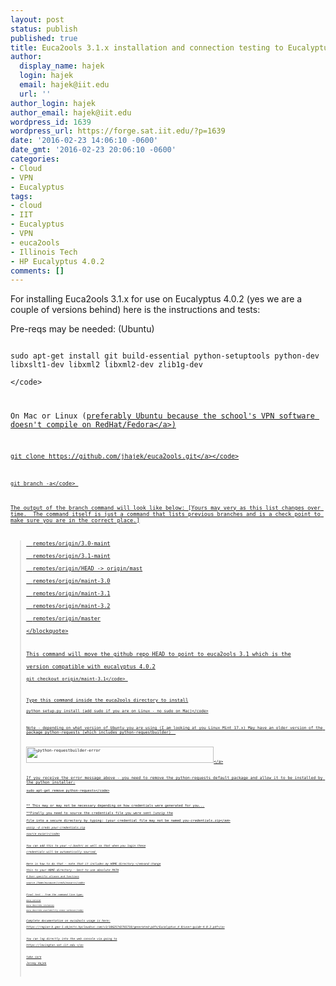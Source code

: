 ```yaml
---
layout: post
status: publish
published: true
title: Euca2ools 3.1.x installation and connection testing to Eucalyptus 4.0.2
author:
  display_name: hajek
  login: hajek
  email: hajek@iit.edu
  url: ''
author_login: hajek
author_email: hajek@iit.edu
wordpress_id: 1639
wordpress_url: https://forge.sat.iit.edu/?p=1639
date: '2016-02-23 14:06:10 -0600'
date_gmt: '2016-02-23 20:06:10 -0600'
categories:
- Cloud
- VPN
- Eucalyptus
tags:
- cloud
- IIT
- Eucalyptus
- VPN
- euca2ools
- Illinois Tech
- HP Eucalyptus 4.0.2
comments: []
---
```

<p>For installing Euca2ools 3.1.x for use on Eucalyptus 4.0.2 (yes we are a couple of versions behind) here is the instructions and tests:</p>
<p>Pre-reqs may be needed: (Ubuntu)<br />
<code><br />
sudo apt-get install git build-essential python-setuptools python-dev libxslt1-dev libxml2 libxml2-dev zlib1g-dev<br />
<&#47;code></p>
<p>On Mac or Linux (<a href="https:&#47;&#47;forge.sat.iit.edu&#47;2015&#47;10&#47;getting-shrewsoft-vpn-2-2-1-to-compile-on-ubuntu-15-04-for-use-at-illinois-tech&#47;">preferably Ubuntu because the school's VPN software doesn't compile on RedHat&#47;Fedora<&#47;a>)</p>
<p><code>git clone <a href="https:&#47;&#47;github.com&#47;jhajek&#47;euca2ools.git">https:&#47;&#47;github.com&#47;jhajek&#47;euca2ools.git<&#47;a><&#47;code></p>
<p><code>git branch -a<&#47;code> </p>
<p>The output of the branch command will look like below: [Yours may very as this list changes over time.  The command itself is just a command that lists previous branches and is a check point to make sure you are in the correct place.]</p>
<blockquote><p>  remotes&#47;origin&#47;3.0-maint<br />
  remotes&#47;origin&#47;3.1-maint<br />
  remotes&#47;origin&#47;HEAD -> origin&#47;mast<br />
  remotes&#47;origin&#47;maint-3.0<br />
  remotes&#47;origin&#47;maint-3.1<br />
  remotes&#47;origin&#47;maint-3.2<br />
  remotes&#47;origin&#47;master<br />
<&#47;blockquote></p>
<p>This command will move the github repo HEAD to point to euca2ools 3.1 which is the<br />
version compatible with eucalyptus 4.0.2<br />
<code>git checkout origin&#47;maint-3.1<&#47;code> </p>
<p>Type this command inside the euca2ools directory to install<br />
<code>python setup.py install (add sudo if you are on Linux - no sudo on Mac)<&#47;code></p>
<p>Note - depending on what version of Ubuntu you are using (I am looking at you Linux Mint 17.x) May have an older version of the package python-requests (which includes python-requestbuilder)  </p>
<p><a href="/assets/2016&#47;02&#47;python-requestbuilder-error.png" rel="attachment wp-att-1683"><img src="/assets/2016&#47;02&#47;python-requestbuilder-error-300x26.png" alt="python-requestbuilder-error" width="300" height="26" class="alignnone size-medium wp-image-1683" &#47;><&#47;a></p>
<p>If you receive the error message above - you need to remove the python-requests default package and allow it to be installed by the python installer:<br />
<code>sudo apt-get remove python-requests<&#47;code></p>
<p>** This may or may not be necessary depending on how credentials were generated for you...<br />
**Finally you need to source the credentials file you were sent (unzip the<br />
file into a secure directory by typing: (your credential file may not be named <em>you-credentials.zip<&#47;em><br />
<code>unzip -d creds your-credentials.zip<br />
source eucarc<&#47;code></p>
<p>You can add this to your ~&#47;.bashrc as well so that when you login these<br />
credentials will be automatically sourced.</p>
<p>Here is how to do that - note that it includes<em> my HOME directory <&#47;em>and change<br />
this to your HOME directory - best to use absolute PATH<br />
<code># User specific aliases and functions<br />
source &#47;home&#47;eucauser&#47;creds&#47;eucarc<&#47;code></p>
<p>Final test - from the command line type:<br />
<code>euca-version<br />
euca-describe-instances<br />
euca-describe-availability-zones verbose<&#47;code></p>
<p>Complete documentation on euca2ools usage is here:<br />
<a href="https:&#47;&#47;region-b.geo-1.objects.hpcloudsvc.com&#47;v1&#47;10625742765718&#47;generated-pdfs&#47;Eucalyptus_4.0&#47;user-guide-4.0.2.pdf">https:&#47;&#47;region-b.geo-1.objects.hpcloudsvc.com&#47;v1&#47;10625742765718&#47;generated-pdfs&#47;Eucalyptus_4.0&#47;user-guide-4.0.2.pdf<&#47;a></p>
<p>You can log directly into the web console via going to<br />
<a href="https:&#47;&#47;lexington.sat.iit.edu">https:&#47;&#47;lexington.sat.iit.edu <&#47;a></p>
<p>take care<br />
Jeremy Hajek</p>
